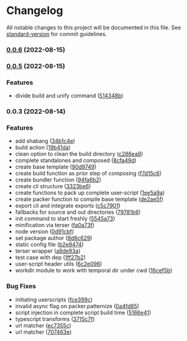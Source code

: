 # Changelog

All notable changes to this project will be documented in this file. See [standard-version](https://github.com/conventional-changelog/standard-version) for commit guidelines.

### [0.0.6](https://github.com/seia-soto/userscript-composer/compare/v0.0.5...v0.0.6) (2022-08-15)

### [0.0.5](https://github.com/seia-soto/userscript-composer/compare/v0.0.3...v0.0.5) (2022-08-15)


### Features

* divide build and unify command ([514348b](https://github.com/seia-soto/userscript-composer/commit/514348b8e29d77946700aac17c320c5e9c7528f8))

### 0.0.3 (2022-08-14)


### Features

* add shabang ([34b1c4e](https://github.com/seia-soto/userscript-composer/commit/34b1c4e382c4a58926b560eec14d9677625250b5))
* build action ([19b41da](https://github.com/seia-soto/userscript-composer/commit/19b41da757f70b947784a3f78500677b2aa8a68a))
* clean option to clean the build directory ([c286ea9](https://github.com/seia-soto/userscript-composer/commit/c286ea9101cdc334e3fdbda31358899fa3baf437))
* complete standalones and composed ([8cfa49d](https://github.com/seia-soto/userscript-composer/commit/8cfa49d154c11741a31d85ae6f186eacaeb9632a))
* create base template ([90d9749](https://github.com/seia-soto/userscript-composer/commit/90d97490e54fdd1c7f1cc0e34fde602a44e26475))
* create build function as prior step of composing ([f7d15c6](https://github.com/seia-soto/userscript-composer/commit/f7d15c681b8af9bf002fb578e7389b2d52c7df14))
* create bundler function ([94fa6b2](https://github.com/seia-soto/userscript-composer/commit/94fa6b2301530c87797ef6caedda351e2a65ae35))
* create cli structure ([3323be6](https://github.com/seia-soto/userscript-composer/commit/3323be629feaf9c4521a7fb4f3eef5a29ac8aafa))
* create functions to pack up complete user-script ([1ee5a9a](https://github.com/seia-soto/userscript-composer/commit/1ee5a9a807ea0b015b65631a26bcc72e813e9496))
* create packer function to compile base template ([de2ae5f](https://github.com/seia-soto/userscript-composer/commit/de2ae5fc841a2d7517a629fdedd331ed738b7d49))
* export cli and integrate exports ([c5c7901](https://github.com/seia-soto/userscript-composer/commit/c5c79014958c699cbfda12a5b9d1bff237d4dee4))
* fallbacks for source and out directories ([79781b6](https://github.com/seia-soto/userscript-composer/commit/79781b67122306727ef6db03b04f0f7a79777be2))
* init command to start freshly ([5545a73](https://github.com/seia-soto/userscript-composer/commit/5545a73f0b6188bb3ac8aef64a361a1bc5329ec8))
* minification via terser ([fa0a73f](https://github.com/seia-soto/userscript-composer/commit/fa0a73f5fc181dffd293ea5a3f71f67fb47aeaef))
* node version ([0d91cbf](https://github.com/seia-soto/userscript-composer/commit/0d91cbfc56d3b54f4b984904d3351c3df5326059))
* set package author ([8d8c629](https://github.com/seia-soto/userscript-composer/commit/8d8c6292c03748422e1764309b97980714529132))
* static config file ([b2e9474](https://github.com/seia-soto/userscript-composer/commit/b2e9474079e9b54c71f24b79303e7150c0bed04b))
* terser wrapper ([a9de93a](https://github.com/seia-soto/userscript-composer/commit/a9de93a884e9f24ec5d87bff6223bdbc81edd6c9))
* test case with dep ([1ff27b2](https://github.com/seia-soto/userscript-composer/commit/1ff27b21ae5490e85116f2cbac3f3d95bcb86b8c))
* user-script header utils ([6c2e096](https://github.com/seia-soto/userscript-composer/commit/6c2e096c993036c5ae989c3dee20d7bc41e53703))
* workdir module to work with temporal dir under cwd ([16cef5b](https://github.com/seia-soto/userscript-composer/commit/16cef5be4203027d22753d1e2336fd78c30c3ab8))


### Bug Fixes

* initiating userscripts ([fce399c](https://github.com/seia-soto/userscript-composer/commit/fce399ce7e6095991603a1acc514fc2d4ed6bdde))
* invalid async flag on packer.patternize ([0a4fd85](https://github.com/seia-soto/userscript-composer/commit/0a4fd8552f6770140e1d9d42a11208850a2880c1))
* script injection in complete script build time ([5166e41](https://github.com/seia-soto/userscript-composer/commit/5166e41f0b56d8d85df34683667848f9041b217c))
* typescript transforms ([3715c7f](https://github.com/seia-soto/userscript-composer/commit/3715c7f1941fd56327edd516276c39e8a40eb72c))
* url matcher ([ec7355c](https://github.com/seia-soto/userscript-composer/commit/ec7355c3b023b2f2bad4ed7b08d1e16e2a19f346))
* url matcher ([707463e](https://github.com/seia-soto/userscript-composer/commit/707463ec44fbaec64f072212ccb7cfbcf26f2d41))
